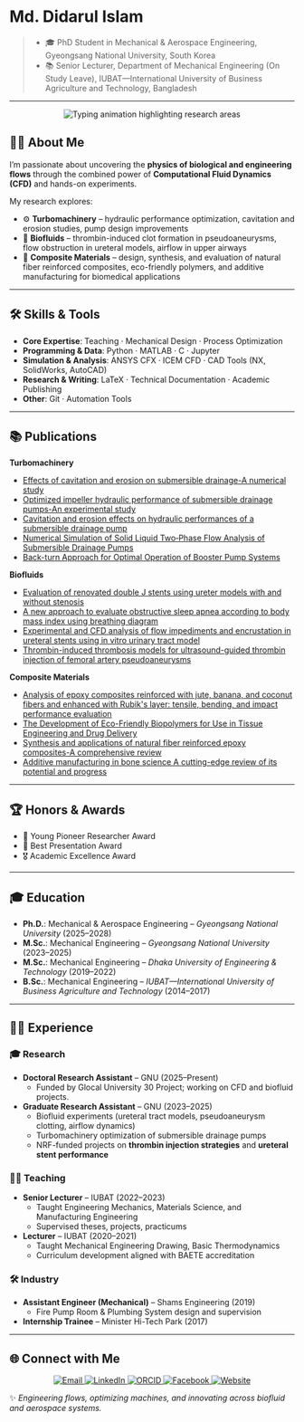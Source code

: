 # Md. Didarul Islam  

> - 🎓 PhD Student in Mechanical & Aerospace Engineering, Gyeongsang National University, South Korea 
> - 📚 Senior Lecturer, Department of Mechanical Engineering (On Study Leave), IUBAT—International University of Business Agriculture and Technology, Bangladesh
---
<p align="center">
  <img
    src="https://readme-typing-svg.demolab.com?font=Inter&weight=700&size=24&pause=1200&center=true&vCenter=true&width=900&lines=CFD+%E2%80%A2+Biofluids+%E2%80%A2+Turbomachinery+%E2%80%A2+Composites;Engineering+flows+with+CFD+%2B+Experiments;Open+to+research+collaborations"
    alt="Typing animation highlighting research areas"
  />
</p>

## 👨‍💻 About Me  

I’m passionate about uncovering the **physics of biological and engineering flows** through the combined power of **Computational Fluid Dynamics (CFD)** and hands-on experiments.  

My research explores:  
- ⚙️ **Turbomachinery** – hydraulic performance optimization, cavitation and erosion studies, pump design improvements 
- 🔬 **Biofluids** – thrombin-induced clot formation in pseudoaneurysms, flow obstruction in ureteral models, airflow in upper airways
- 🧵 **Composite Materials** – design, synthesis, and evaluation of natural fiber reinforced composites, eco-friendly polymers, and additive manufacturing for biomedical applications
---

## 🛠️ Skills & Tools  

- **Core Expertise**: Teaching · Mechanical Design · Process Optimization  
- **Programming & Data**: Python · MATLAB · C · Jupyter  
- **Simulation & Analysis**: ANSYS CFX · ICEM CFD · CAD Tools (NX, SolidWorks, AutoCAD) 
- **Research & Writing**: LaTeX · Technical Documentation · Academic Publishing  
- **Other**: Git · Automation Tools  
---

## 📚 Publications  

**Turbomachinery**
- [Effects of cavitation and erosion on submersible drainage-A numerical study](https://doi.org/10.1063/5.0223126)
- [Optimized impeller hydraulic performance of submersible drainage pumps-An experimental study](https://doi.org/10.1063/5.0243408)
- [Cavitation and erosion effects on hydraulic performances of a submersible drainage pump](https://doi.org/10.1016/j.aej.2024.11.060)
- [Numerical Simulation of Solid Liquid Two‐Phase Flow Analysis of Submersible Drainage Pumps](https://doi.org/10.1002/ird.3119)
- [Back-turn Approach for Optimal Operation of Booster Pump Systems](https://doi.org/10.47176/jafm.18.9.3428)

**Biofluids**
- [Evaluation of renovated double J stents using ureter models with and without stenosis](https://doi.org/10.1007/s00345-024-04920-7)
- [A new approach to evaluate obstructive sleep apnea according to body mass index using breathing diagram](https://doi.org/10.1063/5.0223081)
- [Experimental and CFD analysis of flow impediments and encrustation in ureteral stents using in vitro urinary tract model](https://doi.org/10.1038/s41598-025-04248-1)
- [Thrombin-induced thrombosis models for ultrasound-guided thrombin injection of femoral artery pseudoaneurysms](https://doi.org/10.1063/5.0279546)

**Composite Materials**
- [Analysis of epoxy composites reinforced with jute, banana, and coconut fibers and enhanced with Rubik's layer: tensile, bending, and impact performance evaluation](https://doi.org/10.1016/j.jmbbm.2023.106151)
- [The Development of Eco-Friendly Biopolymers for Use in Tissue Engineering and Drug Delivery](https://doi.org/10.1155/2023/9270064)
- [Synthesis and applications of natural fiber reinforced epoxy composites-A comprehensive review](https://doi.org/10.1002/pls2.10161)
- [Additive manufacturing in bone science A cutting-edge review of its potential and progress](https://doi.org/10.1016/j.medntd.2025.100379)
---

## 🏆 Honors & Awards  

- 🥇 Young Pioneer Researcher Award  
- 🏅 Best Presentation Award  
- 🎖️ Academic Excellence Award
---

## 🎓 Education  

- **Ph.D.**: Mechanical & Aerospace Engineering – *Gyeongsang National University* (2025–2028)  
- **M.Sc.**: Mechanical Engineering – *Gyeongsang National University* (2023–2025)  
- **M.Sc.**: Mechanical Engineering – *Dhaka University of Engineering & Technology* (2019–2022)  
- **B.Sc.**: Mechanical Engineering – *IUBAT—International University of Business Agriculture and Technology* (2014–2017)    
---

## 👨‍🏫 Experience  

### 🎓 Research  
- **Doctoral Research Assistant** – GNU (2025–Present)  
  - Funded by Glocal University 30 Project; working on CFD and biofluid projects.  
- **Graduate Research Assistant** – GNU (2023–2025)  
  - Biofluid experiments (ureteral tract models, pseudoaneurysm clotting, airflow dynamics)  
  - Turbomachinery optimization of submersible drainage pumps  
  - NRF-funded projects on **thrombin injection strategies** and **ureteral stent performance**  

### 👩‍🏫 Teaching  
- **Senior Lecturer** – IUBAT (2022–2023)  
  - Taught Engineering Mechanics, Materials Science, and Manufacturing Engineering
  - Supervised theses, projects, practicums
- **Lecturer** – IUBAT (2020–2021)  
  - Taught Mechanical Engineering Drawing, Basic Thermodynamics  
  - Curriculum development aligned with BAETE accreditation  

### 🛠 Industry  
- **Assistant Engineer (Mechanical)** – Shams Engineering (2019)  
  - Fire Pump Room & Plumbing System design and supervision  
- **Internship Trainee** – Minister Hi-Tech Park (2017)
---

## 🌐 Connect with Me  
<p align="center">
  <a href="mailto:didar@gnu.ac.kr">
    <img src="https://img.shields.io/badge/Email-s.didar.iubat%40gmail.com-red?style=for-the-badge&logo=gmail&logoColor=white" alt="Email"/>
  </a>
  <a href="https://www.linkedin.com/in/islam-md-didarul" target="_blank">
    <img src="https://img.shields.io/badge/LinkedIn-islam--md--didarul-0A66C2?style=for-the-badge&logo=linkedin&logoColor=white" alt="LinkedIn"/>
  </a>
  <a href="https://orcid.org/0009-0009-8612-2802" target="_blank">
    <img src="https://img.shields.io/badge/ORCID-0009--0009--8612--2802-A6CE39?style=for-the-badge&logo=orcid&logoColor=white" alt="ORCID"/>
  </a>
  <a href="https://www.facebook.com/didar566" target="_blank">
    <img src="https://img.shields.io/badge/Facebook-didar566-1877F2?style=for-the-badge&logo=facebook&logoColor=white" alt="Facebook"/>
  </a>
  <a href="https://me.iubat.edu/md-didarul-islam/" target="_blank">
    <img src="https://img.shields.io/badge/Website-me.iubat.edu-111?style=for-the-badge&logo=googlechrome&logoColor=white" alt="Website"/>
  </a>
</p>

✨ *Engineering flows, optimizing machines, and innovating across biofluid and aerospace systems.*  
